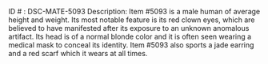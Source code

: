 ID # : DSC-MATE-5093
Description: Item #5093 is a male human of average height and weight. Its most notable feature is its red clown eyes, which are believed to have manifested after its exposure to an unknown anomalous artifact. Its head is of a normal blonde color and it is often seen wearing a medical mask to conceal its identity. Item #5093 also sports a jade earring and a red scarf which it wears at all times.